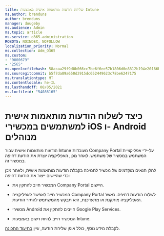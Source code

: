 ```yaml
---
title: שליחת הודעות מותאמות אישית באמצעות Intune
ms.author: brenduns
author: brenduns
manager: dougeby
ms.audience: Admin
ms.topic: article
ms.service: o365-administration
ROBOTS: NOINDEX, NOFOLLOW
localization_priority: Normal
ms.collection: Adm_O365
ms.custom:
- "9000679"
- "2565"
ms.openlocfilehash: 58acaa29f9d0b066cc7be6f6ee57b1806d0e8812b194e20166b133b7715226a8
ms.sourcegitcommit: b5f7da89a650d2915dc652449623c78be6247175
ms.translationtype: MT
ms.contentlocale: he-IL
ms.lasthandoff: 08/05/2021
ms.locfileid: "54086165"
---
```

# <a name="how-to-send-custom-notifications-to-the-users-of-managed-ios-and-android-devices"></a>כיצד לשלוח הודעות מותאמות אישית למשתמשים במכשירי iOS ו- Android מנוהלים

הודעות מותאמות אישית עבור Intune מעובדות Company Portal על-ידי אפליקציית המשתמש במכשיר של משתמש. לאחר מכן, האפליקציה יוצרת את הודעת דחיפה במכשיר זה.

להלן תנאים מוקדמים של מכשיר לתמיכה בקבלת הודעות מותאמות אישית, ולאחר מכן כדי שהיישום ייצור את הודעת דחיפה:

- המכשיר חייב להתקין את Company Portal היישום.  

- המכשיר חייב לאפשר לאפליקציה Company Portal לשלוח הודעות דחיפה. כאשר האפליקציה מותקנת או מתעדכנת, היא תבקש מהמשתמש להתיר הודעות.

- מכשירי Android חייבים להתקין את Google Play Services.

- המכשיר חייב להיות רשום באמצעות Intune.

לקבלת מידע נוסף, כולל אופן שליחת הודעה, עיין [בתיעוד התכונה](https://docs.microsoft.com/intune/custom-notifications).
